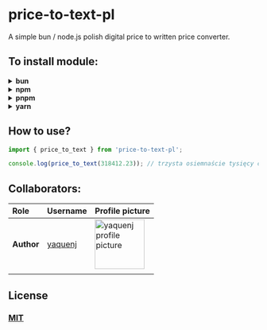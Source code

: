 # price-to-text-pl
A simple bun / node.js polish digital price to written price converter.
## To install module:
<!--
    ? BUN
-->
<details>
<summary> <strong>bun</strong> </summary>

```bash
    bun add price-to-text-pl
```    
</details>

<!--
    ? NPM
-->
<details>
<summary> <strong>npm</strong> </summary>

```bash
    npm i price-to-text-pl
```    
</details>

<!--
    ? PNPM
-->
<details>
<summary> <strong>pnpm</strong> </summary>

```bash
    pnpm i price-to-text-pl
```    
</details>

<!--
    ? YARN
-->
<details>
<summary> <strong>yarn</strong> </summary>

```bash
    yarn add price-to-text-pl
```    
</details>

<!--! INSTALL END -->

## How to use?

```ts
import { price_to_text } from 'price-to-text-pl';

console.log(price_to_text(318412.23)); // trzysta osiemnaście tysięcy czterysta dwanaście zł 23/100 gr
```

## Collaborators:
|    Role    |   Username   | Profile picture |
| :--------- | :----------- | :---------------|
| **Author** | [yaquenj](https://github.com/yaquenj) | <img src="https://github.com/yaquenj.png" alt="yaquenj profile picture" height="100px" width="100px"> |
| | | <!-- for future collaborators -->

## License
### [MIT](https://opensource.org/license/MIT)